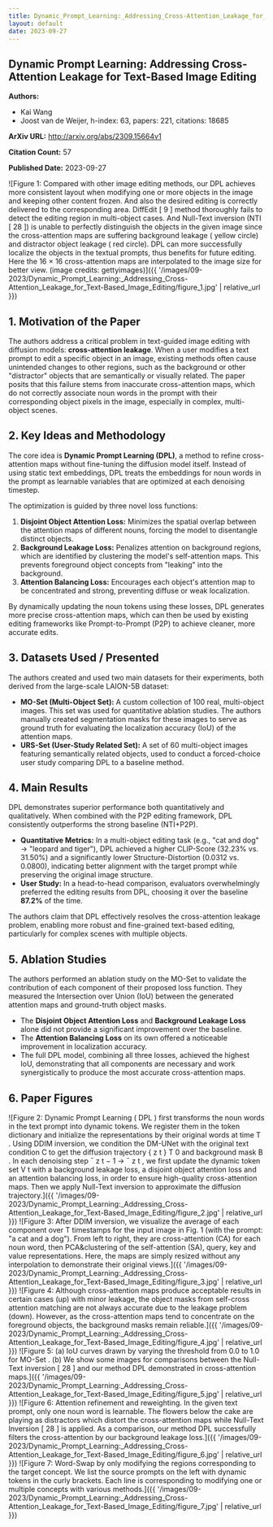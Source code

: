 ```yaml
---
title: Dynamic_Prompt_Learning:_Addressing_Cross-Attention_Leakage_for_Text-Based_Image_Editing
layout: default
date: 2023-09-27
---
```

## Dynamic Prompt Learning: Addressing Cross-Attention Leakage for Text-Based Image Editing
**Authors:**
- Kai Wang
- Joost van de Weijer, h-index: 63, papers: 221, citations: 18685

**ArXiv URL:** http://arxiv.org/abs/2309.15664v1

**Citation Count:** 57

**Published Date:** 2023-09-27

![Figure 1: Compared with other image editing methods, our DPL achieves more consistent layout when modifying one or more objects in the image and keeping other content frozen. And also the desired editing is correctly delivered to the corresponding area. DiffEdit [ 9 ] method thoroughly fails to detect the editing region in multi-object cases. And Null-Text inversion (NTI [ 28 ]) is unable to perfectly distinguish the objects in the given image since the cross-attention maps are suffering background leakage ( yellow circle) and distractor object leakage ( red circle). DPL can more successfully localize the objects in the textual prompts, thus benefits for future editing. Here the 16 × 16 cross-attention maps are interpolated to the image size for better view. (image credits: gettyimages)]({{ '/images/09-2023/Dynamic_Prompt_Learning:_Addressing_Cross-Attention_Leakage_for_Text-Based_Image_Editing/figure_1.jpg' | relative_url }})
## 1. Motivation of the Paper
The authors address a critical problem in text-guided image editing with diffusion models: **cross-attention leakage**. When a user modifies a text prompt to edit a specific object in an image, existing methods often cause unintended changes to other regions, such as the background or other "distractor" objects that are semantically or visually related. The paper posits that this failure stems from inaccurate cross-attention maps, which do not correctly associate noun words in the prompt with their corresponding object pixels in the image, especially in complex, multi-object scenes.

## 2. Key Ideas and Methodology
The core idea is **Dynamic Prompt Learning (DPL)**, a method to refine cross-attention maps without fine-tuning the diffusion model itself. Instead of using static text embeddings, DPL treats the embeddings for noun words in the prompt as learnable variables that are optimized at each denoising timestep.

The optimization is guided by three novel loss functions:
1.  **Disjoint Object Attention Loss:** Minimizes the spatial overlap between the attention maps of different nouns, forcing the model to disentangle distinct objects.
2.  **Background Leakage Loss:** Penalizes attention on background regions, which are identified by clustering the model's self-attention maps. This prevents foreground object concepts from "leaking" into the background.
3.  **Attention Balancing Loss:** Encourages each object's attention map to be concentrated and strong, preventing diffuse or weak localization.

By dynamically updating the noun tokens using these losses, DPL generates more precise cross-attention maps, which can then be used by existing editing frameworks like Prompt-to-Prompt (P2P) to achieve cleaner, more accurate edits.

## 3. Datasets Used / Presented
The authors created and used two main datasets for their experiments, both derived from the large-scale LAION-5B dataset:
*   **MO-Set (Multi-Object Set):** A custom collection of 100 real, multi-object images. This set was used for quantitative ablation studies. The authors manually created segmentation masks for these images to serve as ground truth for evaluating the localization accuracy (IoU) of the attention maps.
*   **URS-Set (User-Study Related Set):** A set of 60 multi-object images featuring semantically related objects, used to conduct a forced-choice user study comparing DPL to a baseline method.

## 4. Main Results
DPL demonstrates superior performance both quantitatively and qualitatively. When combined with the P2P editing framework, DPL consistently outperforms the strong baseline (NTI+P2P).

*   **Quantitative Metrics:** In a multi-object editing task (e.g., "cat and dog" → "leopard and tiger"), DPL achieved a higher CLIP-Score (32.23% vs. 31.50%) and a significantly lower Structure-Distortion (0.0312 vs. 0.0800), indicating better alignment with the target prompt while preserving the original image structure.
*   **User Study:** In a head-to-head comparison, evaluators overwhelmingly preferred the editing results from DPL, choosing it over the baseline **87.2%** of the time.

The authors claim that DPL effectively resolves the cross-attention leakage problem, enabling more robust and fine-grained text-based editing, particularly for complex scenes with multiple objects.

## 5. Ablation Studies
The authors performed an ablation study on the MO-Set to validate the contribution of each component of their proposed loss function. They measured the Intersection over Union (IoU) between the generated attention maps and ground-truth object masks.

*   The **Disjoint Object Attention Loss** and **Background Leakage Loss** alone did not provide a significant improvement over the baseline.
*   The **Attention Balancing Loss** on its own offered a noticeable improvement in localization accuracy.
*   The full DPL model, combining all three losses, achieved the highest IoU, demonstrating that all components are necessary and work synergistically to produce the most accurate cross-attention maps.

## 6. Paper Figures
![Figure 2: Dynamic Prompt Learning ( DPL ) first transforms the noun words in the text prompt into dynamic tokens. We register them in the token dictionary and initialize the representations by their original words at time T . Using DDIM inversion, we condition the DM-UNet with the original text condition C to get the diffusion trajectory { z t } T 0 and background mask B . In each denoising step ¯ z t − 1 → ¯ z t , we first update the dynamic token set V t with a background leakage loss, a disjoint object attention loss and an attention balancing loss, in order to ensure high-quality cross-attention maps. Then we apply Null-Text inversion to approximate the diffusion trajectory.]({{ '/images/09-2023/Dynamic_Prompt_Learning:_Addressing_Cross-Attention_Leakage_for_Text-Based_Image_Editing/figure_2.jpg' | relative_url }})
![Figure 3: After DDIM inversion, we visualize the average of each component over T timestamps for the input image in Fig. 1 (with the prompt: "a cat and a dog"). From left to right, they are cross-attention (CA) for each noun word, then PCA&clustering of the self-attention (SA), query, key and value representations. Here, the maps are simply resized without any interpolation to demonstrate their original views.]({{ '/images/09-2023/Dynamic_Prompt_Learning:_Addressing_Cross-Attention_Leakage_for_Text-Based_Image_Editing/figure_3.jpg' | relative_url }})
![Figure 4: Although cross-attention maps produce acceptable results in certain cases (up) with minor leakage, the object masks from self-cross attention matching are not always accurate due to the leakage problem (down). However, as the cross-attention maps tend to concentrate on the foreground objects, the background masks remain reliable.]({{ '/images/09-2023/Dynamic_Prompt_Learning:_Addressing_Cross-Attention_Leakage_for_Text-Based_Image_Editing/figure_4.jpg' | relative_url }})
![Figure 5: (a) IoU curves drawn by varying the threshold from 0.0 to 1.0 for MO-Set . (b) We show some images for comparisons between the Null-Text inversion [ 28 ] and our method DPL demonstrated in cross-attention maps.]({{ '/images/09-2023/Dynamic_Prompt_Learning:_Addressing_Cross-Attention_Leakage_for_Text-Based_Image_Editing/figure_5.jpg' | relative_url }})
![Figure 6: Attention refinement and reweighting. In the given text prompt, only one noun word is learnable. The flowers below the cake are playing as distractors which distort the cross-attention maps while Null-Text Inversion [ 28 ] is applied. As a comparison, our method DPL successfully filters the cross-attention by our background leakage loss.]({{ '/images/09-2023/Dynamic_Prompt_Learning:_Addressing_Cross-Attention_Leakage_for_Text-Based_Image_Editing/figure_6.jpg' | relative_url }})
![Figure 7: Word-Swap by only modifying the regions corresponding to the target concept. We list the source prompts on the left with dynamic tokens in the curly brackets. Each line is corresponding to modifying one or multiple concepts with various methods.]({{ '/images/09-2023/Dynamic_Prompt_Learning:_Addressing_Cross-Attention_Leakage_for_Text-Based_Image_Editing/figure_7.jpg' | relative_url }})
